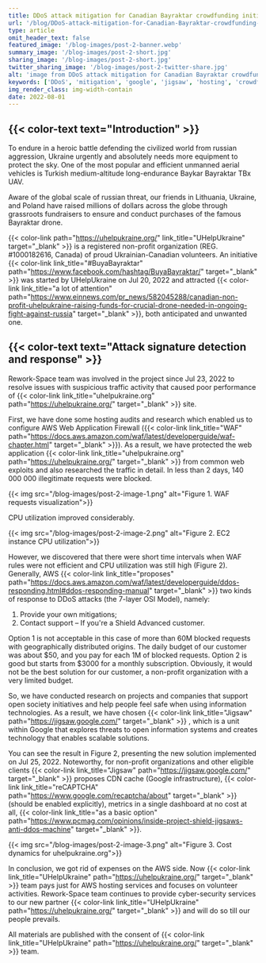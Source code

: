 ```yaml
---
title: DDoS attack mitigation for Canadian Bayraktar crowdfunding initiative
url: '/blog/DDoS-attack-mitigation-for-Canadian-Bayraktar-crowdfunding-initiative'
type: article
omit_header_text: false
featured_image: '/blog-images/post-2-banner.webp'
summary_image: '/blog-images/post-2-short.jpg'
sharing_image: '/blog-images/post-2-short.jpg'
twitter_sharing_image: '/blog-images/post-2-twitter-share.jpg'
alt: 'image from DDoS attack mitigation for Canadian Bayraktar crowdfunding initiative'
keywords: ['DDoS', 'mitigation', 'google', 'jigsaw', 'hosting', 'crowdfunding']
img_render_class: img-width-contain
date: 2022-08-01
---
```


## {{< color-text text="Introduction" >}}

To endure in a heroic battle defending the civilized world from russian aggression, Ukraine urgently and absolutely 
needs more equipment to protect the sky. One of the most popular and efficient unmanned aerial vehicles is Turkish 
medium-altitude long-endurance Baykar Bayraktar TBx UAV.

Aware of the global scale of russian threat, our friends in Lithuania, Ukraine, and Poland have raised millions of 
dollars across the globe through grassroots fundraisers to ensure and conduct purchases of the famous Bayraktar drone.

{{< color-link path="https://uhelpukraine.org/" link_title="UHelpUkraine" target="_blank" >}} 
is a registered non-profit organization (REG. #1000182616, Canada) of proud Ukrainian-Canadian volunteers. An initiative
{{< color-link link_title="#BuyaBayraktar" path="https://www.facebook.com/hashtag/BuyaBayraktar/" target="_blank" >}}
was started by UHelpUkraine on Jul 20, 2022 and attracted
{{< color-link link_title="a lot of attention" path="https://www.einnews.com/pr_news/582045288/canadian-non-profit-uhelpukraine-raising-funds-for-crucial-drone-needed-in-ongoing-fight-against-russia" target="_blank" >}}, 
both anticipated and unwanted one.

## {{< color-text text="Attack signature detection and response" >}}

Rework-Space team was involved in the project since Jul 23, 2022 to resolve issues with suspicious traffic activity 
that caused poor performance of
{{< color-link link_title="uhelpukraine.org" path="https://uhelpukraine.org/" target="_blank" >}}
site.

First, we have done some hosting audits and research which enabled us to configure AWS Web Application Firewall
({{< color-link link_title="WAF" path="https://docs.aws.amazon.com/waf/latest/developerguide/waf-chapter.html" target="_blank" >}}).
As a result, we have protected the web application
{{< color-link link_title="uhelpukraine.org" path="https://uhelpukraine.org/" target="_blank" >}}
from common web exploits and also researched the traffic in detail. In less than 2 days, 140 000 000 illegitimate 
requests were blocked.

{{< img src="/blog-images/post-2-image-1.png" alt="Figure 1. WAF requests visualization">}}

CPU utilization improved considerably.

{{< img src="/blog-images/post-2-image-2.png" alt="Figure 2. EC2 instance CPU utilization">}}

However, we discovered that there were short time intervals when WAF rules were not efficient and CPU utilization was 
still high (Figure 2). Generally, AWS
{{< color-link link_title="proposes" path="https://docs.aws.amazon.com/waf/latest/developerguide/ddos-responding.html#ddos-responding-manual" target="_blank" >}}
two kinds of  response to DDoS attacks (the 7-layer OSI Model), namely:
1. Provide your own mitigations;
2. Contact support – If you're a Shield Advanced customer.

Option 1 is not acceptable in this case of more than 60M blocked requests with geographically distributed origins. 
The daily budget of our customer was about $50, and you pay for each 1M of blocked requests. Option 2 is good but 
starts from $3000 for a monthly subscription. Obviously, it would not be the best solution for our customer, a 
non-profit organization with a very limited budget.

So, we have conducted research on projects and companies that support open society initiatives and help people feel 
safe when using information technologies. As a result, we have chosen
{{< color-link link_title="Jigsaw" path="https://jigsaw.google.com/" target="_blank" >}}
, which is a unit within Google that explores threats to open information systems and creates technology that enables 
scalable solutions.

You can see the result in Figure 2, presenting the new solution implemented on Jul 25, 2022. Noteworthy, for non-profit 
organizations and other eligible clients
{{< color-link link_title="Jigsaw" path="https://jigsaw.google.com/" target="_blank" >}}
proposes CDN cache (Google infrastructure),
{{< color-link link_title="reCAPTCHA" path="https://www.google.com/recaptcha/about" target="_blank" >}}
(should be enabled explicitly), metrics in a single dashboard at no cost at all,
{{< color-link link_title="as a basic option" path="https://www.pcmag.com/opinions/inside-project-shield-jigsaws-anti-ddos-machine" target="_blank" >}}.

{{< img src="/blog-images/post-2-image-3.png" alt="Figure 3. Cost dynamics for uhelpukraine.org">}}

In conclusion, we got rid of expenses on the AWS side. Now
{{< color-link link_title="UHelpUkraine" path="https://uhelpukraine.org/" target="_blank" >}}
team pays just for AWS hosting services and focuses on volunteer activities. Rework-Space team continues to provide 
cyber-security services to our new partner
{{< color-link link_title="UHelpUkraine" path="https://uhelpukraine.org/" target="_blank" >}}
and will do so till our people prevails.

All materials are published with the consent of
{{< color-link link_title="UHelpUkraine" path="https://uhelpukraine.org/" target="_blank" >}} 
team.
